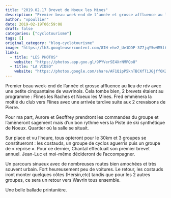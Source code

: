 ```yaml
---
title: "2019.02.17 Brevet de Noeux les Mines"
description: "Premier beau week-end de l’année et grosse affluence au lieu de rdv avec une petite cinquantaine de wavrinois. Cela tombe bien, 2 brevets étaient au programme : Flines les Raches et Noeux les Mines. Fred emmènera la moitié du club vers Flines avec une arrivée tardive suite aux 2 crevaisons de Pierre."
author: "vpoullier"
date: 2019-02-19T06:59:08
draft: false
categories: ["cyclotourisme"]
tags: []
original_category: "blog-cyclotourisme"
image: "https://lh3.googleusercontent.com/8IH-ehe2_Ue1DDP-3Z7jqY5wHM5l60jpUXDYJG3ehm4Li8L_tWFGjmto5s6lVnhb1yzsa151PYpC5D4_OokCJOaojiLHXARV37BbO5sg54kqlrpCerI4A1s-wrESPUIj4ccc_1E95uZ1jIYE1m1JyE5hgDazSQEPb-L2_GK-NGVd_sOugUCtx0oYKys6Zeh7K9stXiAaI8T06f5eO1YMl0MB0cgYP6F2ld5EGqqjal_9mWRPHCn89Q56iG27eV0G-LhgB1B6rzxDb2ss2d-MY7V29ZcFIh7Fvn-ROtRNwYaV-RxmueoR0N66aBCrR5izO46yXw2hzEbxUQvcD3rPMqx0LWwgYb8TlJR6INHkV5SNs72-xH0WgYnigf_77YGL2d6LxnjBOxirLv67uLEVZlQe3YKG8wHAVGUT9d8E-_gxdNhWTVKjahkLH2jdpKQNccnwfK78gJWI_D-yJPZ6Wy1zzwipixAV591RoGC9iuJc9Qwh2XDKRwWgLLYmJ643ecjeb6ESF3aoC2tp46e0-P3IKbjTmLb4oGlTzFSP18QFeg7AICsp7BWgt55kyA5apxW3FbSJLnxh3jxtftO3H5Zfz2Cys5Z2bRpEpb8h2TbfrzQmTm86F76YbgqjjH0fWHCzX-xsCjKum_r9BfrZVrq1TOdnBRfLHFOd_FzI8NXN73BUZjw6yaBz0aZOzGU4jCJn_QvO_Sbieqd8UZ6on6ioWA=w1027-h770-no"
links:
  - title: "LES PHOTOS"
    website: "https://photos.app.goo.gl/9PYVerSE4XrNMPQo8"
  - title: "LA VIDEO"
    website: "https://photos.google.com/share/AF1QipP5knTBCKfTiJGjff6K2Q1auerN2A3Y0fxSQlHyKy51ZZifR0lgIm2pqf2Xvdk_UA/photo/AF1QipOaW_pkX328irpRUVr_lc3ktGKG3DLHYsiIg9BA?key=cHBfR1o4S3hrdG82MWZZZThvR1VNSS03dHQ2ZGZ3"
---
```


Premier beau week-end de l’année et grosse affluence au lieu de rdv avec une petite cinquantaine de wavrinois. Cela tombe bien, 2 brevets étaient au programme&nbsp;: Flines les Raches et Noeux les Mines. Fred emmènera la moitié du club vers Flines avec une arrivée tardive suite aux 2 crevaisons de Pierre.

<!--more-->

Pour ma part, Aurore et Geoffrey prendront les commandes du groupe et l’amèneront sagement mais d’un bon rythme vers la Piste de ski synthétique de Noeux. Quartier où la salle se situait.

Sur place et vu l’heure, tous opteront pour le 30km et 3 groupes se constitueront&nbsp;: les costauds, un groupe de cyclos aguerris puis un groupe de «&nbsp;reprise&nbsp;». Pour ce dernier, Chantal effectuait son premier brevet annuel. Jean-Luc et moi-même décideront de l’accompagner.

Un parcours sinueux avec de nombreuses routes bien amochées et très souvent urbain. Fort heureusement peu de voitures. Le retour, les costauds iront monter quelques côtes (Hersin,etc) tandis que pour les 2 autres groupes, ce sera un retour vers Wavrin tous ensemble.

Une belle ballade printanière. &nbsp;